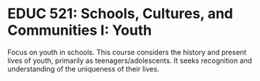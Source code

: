 # EDUC 521: Schools, Cultures, and Communities I: Youth

Focus on youth in schools. This course considers the history and present lives of youth, primarily as teenagers/adolescents. It seeks recognition and understanding of the uniqueness of their lives.